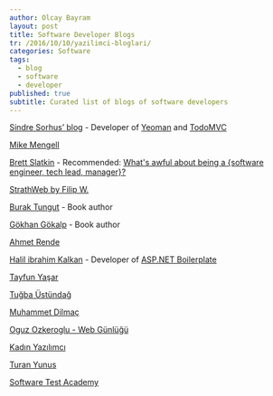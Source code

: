 ```yaml
---
author: Olcay Bayram
layout: post
title: Software Developer Blogs
tr: /2016/10/10/yazilimci-bloglari/
categories: Software
tags: 
  - blog
  - software
  - developer
published: true
subtitle: Curated list of blogs of software developers
---
```


[Sindre Sorhus’ blog](https://blog.sindresorhus.com/) - Developer of [Yeoman](http://yeoman.io/) and [TodoMVC](http://todomvc.com/)

[Mike Mengell](http://mikemengell.com/)

[Brett Slatkin](http://www.onebigfluke.com/) - Recommended: [What's awful about being a {software engineer, tech lead, manager}?](http://www.onebigfluke.com/2016/04/whats-awful-building-software.html)

[StrathWeb by Filip W.](http://www.strathweb.com/)

[Burak Tungut](http://www.buraktungut.com/) -  Book author

[Gökhan Gökalp](http://www.gokhan-gokalp.com/) - Book author

[Ahmet Rende](https://ahmetrende.com/)

[Halil ibrahim Kalkan](http://halilibrahimkalkan.com/) - Developer of [ASP.NET Boilerplate](http://aspnetboilerplate.com/)

[Tayfun Yaşar](http://www.tayfunyasar.com/)

[Tuğba Üstündağ](http://tugbaustundag.com/)

<!--more-->

[Muhammet Dilmaç](https://muhammetdilmac.com.tr/)

[Oguz Ozkeroglu - Web Günlüğü](http://www.oguzozkeroglu.com/)

[Kadın Yazılımcı](http://www.kadinyazilimci.com/)

[Turan Yunus](http://www.turanyunus.com/)

[Software Test Academy](http://www.swtestacademy.com/)
